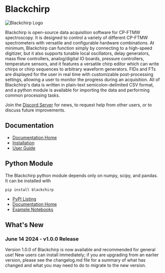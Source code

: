 # Blackchirp

![Blackchirp Logo](src/resources/icons/bc_logo_med.png)

Blackchirp is open-source data acquisition software for CP-FTMW spectroscopy. It is designed to control a variety of different CP-FTMW spectrometers with versatile and configurable hardware combinations. At minimum, Blackchirp can function simply by connecting to a high-speed digitizer, but it also supports tunable local oscillators, delay generators, mass flow controllers, analog/digital IO boards, pressure controllers, temperature sensors, and it features a versatile chirp editor which can write chirps or chirp sequences to arbitrary waveform generators. FIDs and FTs are displayed for the user in real time with customizable post-processing settings, allowing a user to monitor the progress during an acquisition. All of Blackchirp's data is written in plain-text semicolon-delimited CSV format, and a python module is available for importing the data and performing common processing tasks.

Join the [Discord Server](https://discord.gg/88CkbAKUZY) for news, to request help from other users, or to discuss future improvements.

## Documentation

- [Documentation Home](https://blackchirp.readthedocs.io/en/latest/index.html)
- [Installation](https://blackchirp.readthedocs.io/en/latest/user_guide/installation.html)
- [User Guide](https://blackchirp.readthedocs.io/en/latest/user_guide.html)

## Python Module

The Blackchirp python module depends only on numpy, scipy, and pandas. It can be installed with

```
pip install blackchirp
```

- [PyPI Listing](https://pypi.org/project/blackchirp/)
- [Documentation Home](https://blackchirp.readthedocs.io/en/latest/python.html)
- [Example Notebooks](https://blackchirp.readthedocs.io/en/latest/python/example.html)


## What's New

### June 14 2024 - v1.0.0 Release

Version 1.0.0 of Blackchirp is now available and recommended for general use! New users can install immediately; if you are upgrading from an earlier version, please see the changelog.md file for a summary of what has changed and what you may need to do to migrate to the new version.
